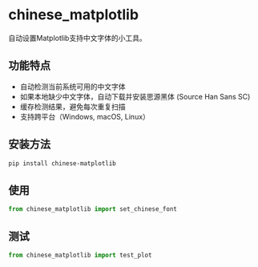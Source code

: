 # chinese_matplotlib

自动设置Matplotlib支持中文字体的小工具。

## 功能特点
- 自动检测当前系统可用的中文字体
- 如果本地缺少中文字体，自动下载并安装思源黑体 (Source Han Sans SC)
- 缓存检测结果，避免每次重复扫描
- 支持跨平台（Windows, macOS, Linux）

## 安装方法
```bash
pip install chinese-matplotlib
```
## 使用
```python
from chinese_matplotlib import set_chinese_font
```
## 测试
```python
from chinese_matplotlib import test_plot
```
